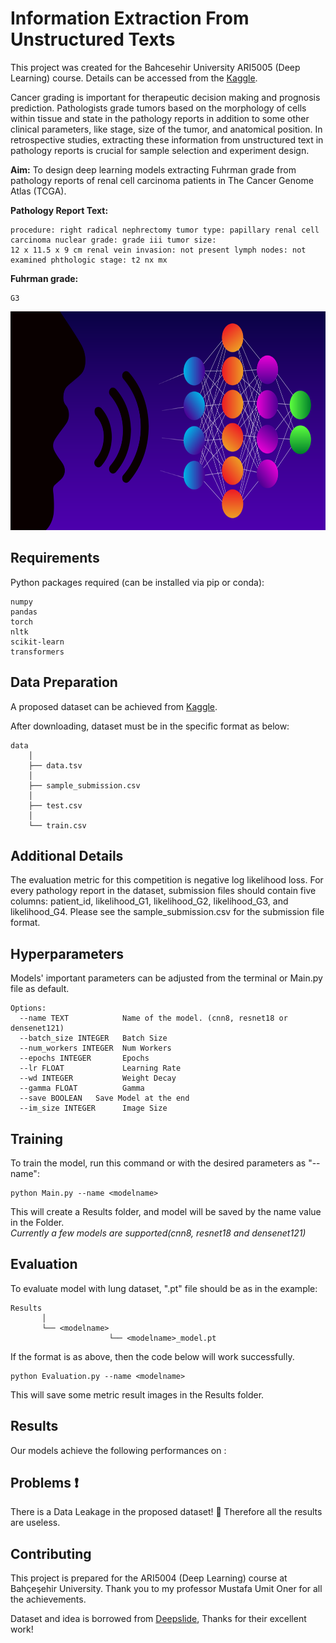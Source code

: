 # Information Extraction From Unstructured Texts

This project was created for the Bahcesehir University ARI5005 (Deep Learning) course. Details can be accessed from the 
[Kaggle](https://www.kaggle.com/competitions/bau-ari5004-fall22-a3).


Cancer grading is important for therapeutic decision making and prognosis prediction. Pathologists grade tumors based on the morphology of cells 
within tissue and state in the pathology reports in addition to some other clinical parameters, like stage, size of the tumor, and anatomical position. 
In retrospective studies, extracting these information from unstructured text in pathology reports is crucial for sample selection and experiment design.

**Aim:** To design deep learning models extracting Fuhrman grade from pathology reports of renal cell carcinoma patients in The Cancer Genome Atlas (TCGA).

**Pathology Report Text:**
``` text
procedure: right radical nephrectomy tumor type: papillary renal cell carcinoma nuclear grade: grade iii tumor size: 
12 x 11.5 x 9 cm renal vein invasion: not present lymph nodes: not examined phthologic stage: t2 nx mx
``` 
**Fuhrman grade:**
``` text
G3
``` 

<p align="center">
<img src="etc/bg.png" height=350>
</p>

## Requirements

Python packages required (can be installed via pip or conda):

``` 
numpy
pandas
torch
nltk
scikit-learn
transformers
```

## Data Preparation

A proposed dataset can be achieved from [Kaggle](https://www.kaggle.com/competitions/bau-ari5004-fall22-a3/data).

After downloading, dataset must be in the specific format as below:

```
data
    │
    ├── data.tsv
    │
    ├── sample_submission.csv
    │
    ├── test.csv
    │
    └── train.csv
```

## Additional Details

The evaluation metric for this competition is negative log likelihood loss.
For every pathology report in the dataset, submission files should contain five columns: patient_id, likelihood_G1, likelihood_G2, 
likelihood_G3, and likelihood_G4. Please see the sample_submission.csv for the submission file format.


## Hyperparameters
Models' important parameters can be adjusted from the terminal or Main.py file as default.

```
Options:
  --name TEXT            Name of the model. (cnn8, resnet18 or densenet121)
  --batch_size INTEGER   Batch Size
  --num_workers INTEGER  Num Workers
  --epochs INTEGER       Epochs
  --lr FLOAT             Learning Rate
  --wd INTEGER           Weight Decay
  --gamma FLOAT          Gamma
  --save BOOLEAN   Save Model at the end
  --im_size INTEGER      Image Size
```

## Training

To train the model, run this command or with the desired parameters as "--name":

```train
python Main.py --name <modelname>
```
This will create a Results folder, and model will be saved by the name value in the Folder.
<br />*Currently a few models are supported(cnn8, resnet18 and densenet121)*

## Evaluation

To evaluate model with lung dataset, ".pt" file should be as in the example:

```results
Results
       │
       └── <modelname>
                      └── <modelname>_model.pt
```
If the format is as above, then the code below will work successfully.

```eval
python Evaluation.py --name <modelname>
```
This will save some metric result images in the Results folder.

## Results

Our models achieve the following performances on :


## Problems :exclamation:
There is a Data Leakage in the proposed dataset! :smiling_face_with_tear: Therefore all the results are useless.

## Contributing
This project is prepared for the ARI5004 (Deep Learning) course at Bahçeşehir University. 
Thank you to my professor Mustafa Umit Oner for all the achievements.

Dataset and idea is borrowed from [Deepslide](https://github.com/BMIRDS/deepslide), Thanks for their excellent work!
